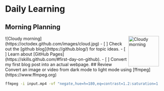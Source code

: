 # Daily Learning
## Morning Planning
<img alt="Cloudy morning" src="https://octodex.github.com/images/cloud.jpg" width="100" align="right">
![Cloudy morning](https://octodex.github.com/images/cloud.jpg)
- [ ] Check out the [github blog](https://github.blog/) for topic ideas.
- [ ] Learn about [GitHub Pages](https://skills.github.com/#first-day-on-github).
- [ ] Convert my first blog post into an actual webpage.
## Review
Convert an image or video from dark mode to light mode using [ffmpeg](https://www.ffmpeg.org)

```bash
ffmpeg -i input.mp4 -vf "negate,hue=h=180,eq=contrast=1.2:saturation=1.1" output.mp4
```

